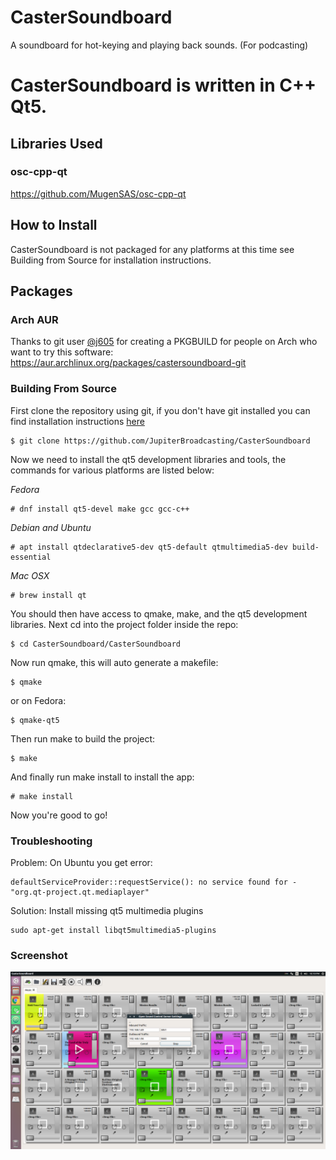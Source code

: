 CasterSoundboard
================

A soundboard for hot-keying and playing back sounds. (For podcasting)

CasterSoundboard is written in C++ Qt5.
=======

## Libraries Used
### osc-cpp-qt
https://github.com/MugenSAS/osc-cpp-qt

## How to Install

CasterSoundboard is not packaged for any platforms at this time see
Building from Source for installation instructions.

## Packages
### Arch AUR
Thanks to git user [@j605](https://github.com/j605 "Jagannathan Tiruvallur Eachambadi") for creating a PKGBUILD for people on Arch who want to try this software:
https://aur.archlinux.org/packages/castersoundboard-git

### Building From Source

First clone the repository using git, if you don't have git installed
you can find installation instructions [here](https://git-scm.com)

```
$ git clone https://github.com/JupiterBroadcasting/CasterSoundboard
```

Now we need to install the qt5 development libraries and tools, the
commands for various platforms are listed below:

*Fedora*
```
# dnf install qt5-devel make gcc gcc-c++
```

*Debian and Ubuntu*
```
# apt install qtdeclarative5-dev qt5-default qtmultimedia5-dev build-essential
```

*Mac OSX*
```
# brew install qt
```

You should then have access to qmake, make, and the qt5 development
libraries. Next cd into the project folder inside the repo:

```
$ cd CasterSoundboard/CasterSoundboard
```

Now run qmake, this will auto generate a makefile:

```
$ qmake
```

or on Fedora:

```
$ qmake-qt5
```

Then run make to build the project:

```
$ make
```

And finally run make install to install the app:

```
# make install
```

Now you're good to go!

### Troubleshooting ###
Problem: On Ubuntu you get error:
```
defaultServiceProvider::requestService(): no service found for - "org.qt-project.qt.mediaplayer"
```
Solution: Install missing qt5 multimedia plugins
```
sudo apt-get install libqt5multimedia5-plugins
```
### Screenshot ###
![Alt text](/docs/img/screenshot.png?raw=true "Running on Ubuntu")
